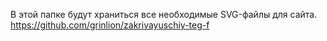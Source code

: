 В этой папке будут храниться все необходимые SVG-файлы для сайта.
https://github.com/grinlion/zakrivayuschiy-teg-f